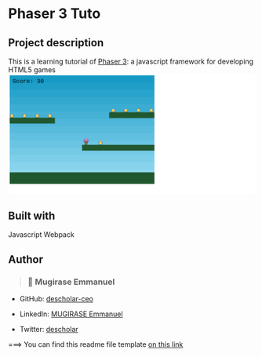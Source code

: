 # Phaser 3 Tuto

## Project description
This is a learning tutorial of [Phaser 3](https://phaser.io): a javascript framework for developing HTML5 games
![](./assets/screenshots/phaser3-tuto.png)
## Built with
Javascript
Webpack
## Author 

> ### :man: Mugirase Emmanuel

* GitHub: [descholar-ceo](https://github.com/descholar-ceo)

* LinkedIn: [MUGIRASE Emmanuel](https://linkedin.com/in/mugirase-emmanuel)

* Twitter: [descholar](https://twitter.com/descholar3)


===> You can find this readme file template [on this link](https://github.com/nezago/nezago-guidelines/wiki/Readme-file-template)
